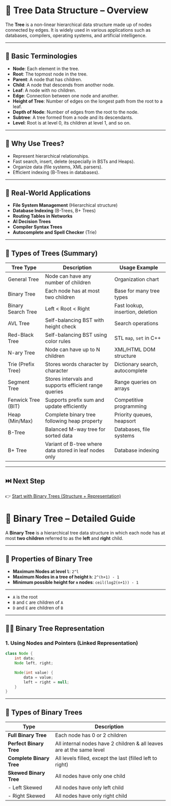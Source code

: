 # 🌳 Tree Data Structure – Overview

The **Tree** is a non-linear hierarchical data structure made up of nodes connected by edges. It is widely used in various applications such as databases, compilers, operating systems, and artificial intelligence.

---

## 📌 Basic Terminologies

- **Node**: Each element in the tree.
- **Root**: The topmost node in the tree.
- **Parent**: A node that has children.
- **Child**: A node that descends from another node.
- **Leaf**: A node with no children.
- **Edge**: Connection between one node and another.
- **Height of Tree**: Number of edges on the longest path from the root to a leaf.
- **Depth of Node**: Number of edges from the root to the node.
- **Subtree**: A tree formed from a node and its descendants.
- **Level**: Root is at level 0, its children at level 1, and so on.

---

## 🌲 Why Use Trees?

- Represent hierarchical relationships.
- Fast search, insert, delete (especially in BSTs and Heaps).
- Organize data (file systems, XML parsers).
- Efficient indexing (B-Trees in databases).

---

## 🧠 Real-World Applications

- **File System Management** (Hierarchical structure)
- **Database Indexing** (B-Trees, B+ Trees)
- **Routing Tables in Networks**
- **AI Decision Trees**
- **Compiler Syntax Trees**
- **Autocomplete and Spell Checker** (Trie)

---

## 📁 Types of Trees (Summary)

| Tree Type             | Description                                              | Usage Example                         |
|----------------------|----------------------------------------------------------|----------------------------------------|
| General Tree          | Node can have any number of children                     | Organization chart                     |
| Binary Tree           | Each node has at most two children                       | Base for many tree types               |
| Binary Search Tree    | Left < Root < Right                                      | Fast lookup, insertion, deletion       |
| AVL Tree              | Self-balancing BST with height check                     | Search operations                      |
| Red-Black Tree        | Self-balancing BST using color rules                     | STL `map`, `set` in C++                |
| N-ary Tree            | Node can have up to N children                           | XML/HTML DOM structure                 |
| Trie (Prefix Tree)    | Stores words character by character                      | Dictionary search, autocomplete        |
| Segment Tree          | Stores intervals and supports efficient range queries    | Range queries on arrays                |
| Fenwick Tree (BIT)    | Supports prefix sum and update efficiently               | Competitive programming                |
| Heap (Min/Max)        | Complete binary tree following heap property             | Priority queues, heapsort              |
| B-Tree                | Balanced M-way tree for sorted data                      | Databases, file systems                |
| B+ Tree               | Variant of B-tree where data stored in leaf nodes only   | Database indexing                      |

---

## ⏭️ Next Step

👉 [Start with Binary Trees (Structure + Representation)](./Binary_Tree.md)

# 🌲 Binary Tree – Detailed Guide

A **Binary Tree** is a hierarchical tree data structure in which each node has at most **two children** referred to as the **left** and **right** child.

---

## 📌 Properties of Binary Tree

- **Maximum Nodes at level `l`**: `2^l`
- **Maximum Nodes in a tree of height `h`**: `2^(h+1) - 1`
- **Minimum possible height for `n` nodes**: `ceil(log2(n+1)) - 1`

---

- `A` is the root
- `B` and `C` are children of `A`
- `D` and `E` are children of `B`

---

## 🧑‍💻 Binary Tree Representation

### 1. **Using Nodes and Pointers (Linked Representation)**

```java
class Node {
    int data;
    Node left, right;
    
    Node(int value) {
        data = value;
        left = right = null;
    }
}
```
---
## 🌳 Types of Binary Trees

| Type                | Description                                                |
|---------------------|------------------------------------------------------------|
| **Full Binary Tree**     | Each node has 0 or 2 children                              |
| **Perfect Binary Tree**  | All internal nodes have 2 children & all leaves are at the same level |
| **Complete Binary Tree** | All levels filled, except the last (filled left to right)  |
| **Skewed Binary Tree**   | All nodes have only one child                              |
| - Left Skewed       | All nodes have only left child                             |
| - Right Skewed      | All nodes have only right child                            |



